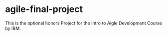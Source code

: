 # agile-final-project
This is the optional honors Project for the Intro to Aigle Development Course by IBM.

